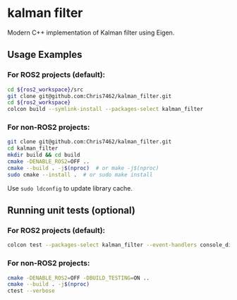 # kalman filter
Modern C++ implementation of Kalman filter using Eigen.

## Usage Examples
### For ROS2 projects (default):
```bash
cd ${ros2_workspace}/src
git clone git@github.com:Chris7462/kalman_filter.git
cd ${ros2_workspace}
colcon build --symlink-install --packages-select kalman_filter
```
### For non-ROS2 projects:
```bash
git clone git@github.com:Chris7462/kalman_filter.git
cd kalman_filter
mkdir build && cd build
cmake -DENABLE_ROS2=OFF ..
cmake --build . -j$(nproc)  # or make -j$(nproc)
sudo cmake --install .  # or sudo make install
```
Use `sudo ldconfig` to update library cache.

## Running unit tests (optional)
### For ROS2 projects (default):
```bash
colcon test --packages-select kalman_filter --event-handlers console_direct+
```
### For non-ROS2 projects:
```bash
cmake -DENABLE_ROS2=OFF -DBUILD_TESTING=ON ..
cmake --build . -j$(nproc)
ctest --verbose
```
